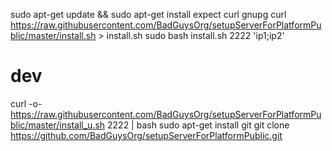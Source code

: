 

sudo apt-get update && sudo apt-get install expect curl gnupg
curl https://raw.githubusercontent.com/BadGuysOrg/setupServerForPlatformPublic/master/install.sh > install.sh
sudo bash install.sh 2222 'ip1;ip2'



# dev
curl -o- https://raw.githubusercontent.com/BadGuysOrg/setupServerForPlatformPublic/master/install_u.sh 2222 | bash
sudo apt-get install git
git clone https://github.com/BadGuysOrg/setupServerForPlatformPublic.git
